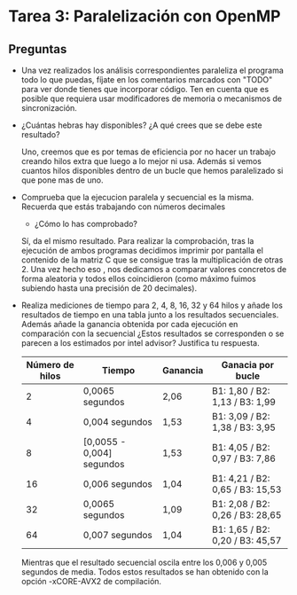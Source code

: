 # Tarea 3: Paralelización con OpenMP

## Preguntas
* Una vez realizados los análisis correspondientes paraleliza el programa todo lo que puedas, fíjate en los comentarios marcados con "TODO" para ver donde tienes que incorporar código. Ten en cuenta que es posible que requiera usar modificadores de memoria o mecanismos de sincronización.

* ¿Cuántas hebras hay disponibles? ¿A qué crees que se debe este resultado?
   
   Uno, creemos que es por temas de eficiencia por no hacer un trabajo creando hilos extra que luego a lo mejor ni usa. Además si vemos cuantos hilos disponibles dentro de un bucle que hemos paralelizado si que pone mas de uno.

* Comprueba que la ejecucion paralela y secuencial es la misma. Recuerda que estás trabajando con números decimales
    * ¿Cómo lo has comprobado?
    
    Sí, da el mismo resultado. Para realizar la comprobación, tras la ejecución de ambos programas decidimos imprimir por pantalla el contenido de la matriz C que se consigue tras la multiplicación de otras 2. Una vez hecho eso , nos dedicamos a comparar valores concretos de forma aleatoria y todos ellos coincidieron (como máximo fuimos subiendo hasta una precisión de 20 decimales).

* Realiza mediciones de tiempo para 2, 4, 8, 16, 32 y 64 hilos y añade los resultados de tiempo en una tabla junto a los resultados secuenciales. Además añade la ganancia obtenida por cada ejecución en comparación con la secuencial ¿Estos resultados se corresponden o se parecen a los estimados por intel advisor? Justifica tu respuesta.

    | Número de hilos | Tiempo | Ganancia | Ganacia por bucle |
    |--| -- | -- | -- |
    |2|0,0065 segundos|2,06|B1: 1,80 / B2: 1,13 / B3: 1,99|
    |4|0,004 segundos|1,53|B1: 3,09 / B2: 1,38 / B3: 3,95|
    |8|[0,0055 - 0,004] segundos|1,53|B1: 4,05 / B2: 0,97 / B3: 7,86|
    |16|0,006 segundos|1,04|B1: 4,21 / B2: 0,65 / B3: 15,53|
    |32|0,0065 segundos|1,09|B1: 2,08 / B2: 0,26 / B3: 28,65|
    |64|0,007 segundos|1,04|B1: 1,65 / B2: 0,20 / B3: 45,57|
    
    Mientras que el resultado secuencial oscila entre los 0,006 y 0,005 segundos de media. Todos estos resultados se han obtenido con la opción -xCORE-AVX2     de compilación.

